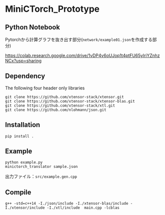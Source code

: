 # MiniCTorch_Prototype

## Python Notebook
Pytorchから計算グラフを抜き出す部分(`network/example01.json`を作成する部分)

https://colab.research.google.com/drive/1vDP4v6oUJop1t4ptFU65ylriYZnhzNCx?usp=sharing

## Dependency
The following four header only libraries
```
git clone https://github.com/xtensor-stack/xtensor.git
git clone https://github.com/xtensor-stack/xtensor-blas.git
git clone https://github.com/xtensor-stack/xtl.git
git clone https://github.com/nlohmann/json.git
```

## Installation

```
pip install .
```
## Example
```
python example.py
minictorch_translator sample.json
```

出力ファイル：`src/example.gen.cpp`

## Compile
```
g++ -std=c++14 -I./json/include -I./xtensor-blas/include -I./xtensor/include -I./xtl/include  main.cpp -lcblas
```
